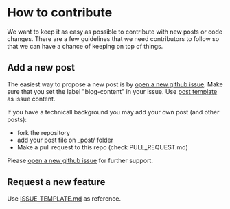 # How to contribute

We want to keep it as easy as possible to contribute with new posts or code changes.
There are a few guidelines that we need contributors to follow so that we can have a chance of keeping on
top of things.

## Add a new post

The easiest way to propose a new post is by [open a new github issue](https://github.com/JumiaGroup/techblog/issues/new).
Make sure that you set the label "blog-content" in your issue.
Use [post template](POST_TEMPLATE.md) as issue content.

If you have a technicall background you may add your own post (and other posts):

* fork the repository
* add your post file on _post/ folder
* Make a pull request to this repo (check PULL_REQUEST.md)

Please [open a new github issue](https://github.com/JumiaGroup/techblog/issues/new) for further support.

## Request a new feature

Use [ISSUE_TEMPLATE.md](ISSUE_TEMPLATE.md) as reference.